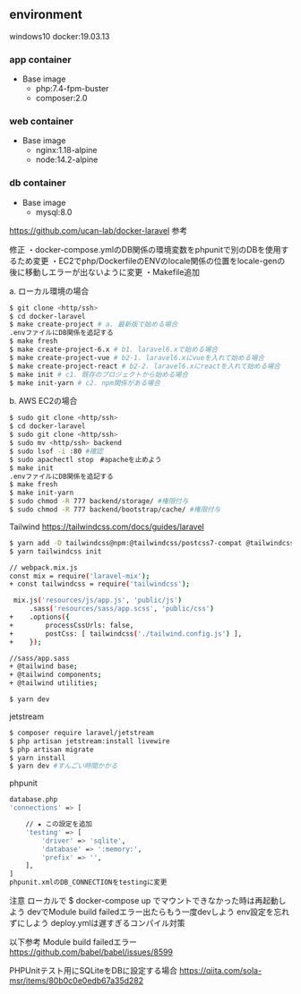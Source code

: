 ## environment
windows10
docker:19.03.13
### app container
- Base image
  - php:7.4-fpm-buster
  - composer:2.0
### web container
- Base image
  - nginx:1.18-alpine
  - node:14.2-alpine
### db container
- Base image
  - mysql:8.0

https://github.com/ucan-lab/docker-laravel 参考

修正
・docker-compose.ymlのDB関係の環境変数をphpunitで別のDBを使用するため変更
・EC2でphp/DockerfileのENVのlocale関係の位置をlocale-genの後に移動しエラーが出ないように変更
・Makefile追加

a. ローカル環境の場合
```bash
$ git clone <http/ssh>
$ cd docker-laravel
$ make create-project # a. 最新版で始める場合
.envファイルにDB関係を追記する
$ make fresh
$ make create-project-6.x # b1. laravel6.xで始める場合
$ make create-project-vue # b2-1. laravel6.xにvueを入れて始める場合
$ make create-project-react # b2-2. laravel6.xにreactを入れて始める場合
$ make init # c1. 既存のプロジェクトから始める場合
$ make init-yarn # c2. npm関係がある場合
```
b. AWS EC2の場合
```bash
$ sudo git clone <http/ssh>
$ cd docker-laravel
$ sudo git clone <http/ssh>
$ sudo mv <http/ssh> backend
$ sudo lsof -i :80 #確認
$ sudo apachectl stop　#apacheを止めよう
$ make init
.envファイルにDB関係を追記する
$ make fresh
$ make init-yarn
$ sudo chmod -R 777 backend/storage/ #権限付与
$ sudo chmod -R 777 backend/bootstrap/cache/ #権限付与
```
Tailwind
https://tailwindcss.com/docs/guides/laravel
```bash
$ yarn add -D tailwindcss@npm:@tailwindcss/postcss7-compat @tailwindcss/postcss7-compat postcss@^7 autoprefixer@^9
$ yarn tailwindcss init

// webpack.mix.js
const mix = require('laravel-mix');
+ const tailwindcss = require('tailwindcss');

 mix.js('resources/js/app.js', 'public/js')
     .sass('resources/sass/app.scss', 'public/css')
+    .options({
+        processCssUrls: false,
+        postCss: [ tailwindcss('./tailwind.config.js') ],
+    });

//sass/app.sass
+ @tailwind base;
+ @tailwind components;
+ @tailwind utilities;

$ yarn dev
```
jetstream
```bash
$ composer require laravel/jetstream
$ php artisan jetstream:install livewire
$ php artisan migrate
$ yarn install
$ yarn dev #すんごい時間かかる
```
phpunit
```bash
database.php
'connections' => [

    // ★ この設定を追加
    'testing' => [
        'driver' => 'sqlite',
        'database' => ':memory:',
        'prefix' => '',
    ],
]
phpunit.xmlのDB_CONNECTIONをtestingに変更
```
注意
ローカルで $ docker-compose up でマウントできなかった時は再起動しよう
devでModule build failedエラー出たらもう一度devしよう
env設定を忘れずにしよう
deploy.ymlは遅すぎるコンパイル対策

以下参考
Module build failedエラー
https://github.com/babel/babel/issues/8599

PHPUnitテスト用にSQLiteをDBに設定する場合
https://qiita.com/sola-msr/items/80b0c0e0edb67a35d282
